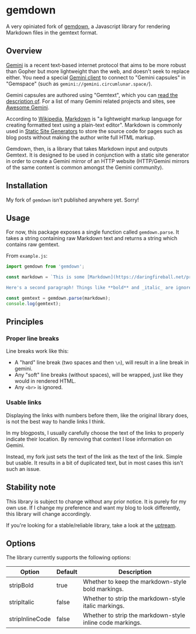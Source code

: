 # gemdown

A very opiniated fork of [gemdown](https://github.com/audiodude/gemdown), a Javascript library for rendering Markdown files in the gemtext format.

## Overview

[Gemini](https://gemini.circumlunar.space/) is a recent text-based internet protocol that aims to be more robust than Gopher but more lightweight than the web, and doesn't seek to replace either. You need a special [Gemini client](https://github.com/kr1sp1n/awesome-gemini#clients) to connect to "Gemini capsules" in "Gemspace" (such as `gemini://gemini.circumlunar.space/`).

Gemini capsules are authored using "Gemtext", which you can [read the description of](https://gemini.circumlunar.space/docs/gemtext.gmi). For a list of many Gemini related projects and sites, see [Awesome Gemini](https://github.com/kr1sp1n/awesome-gemini).

According to [Wikipedia](https://en.wikipedia.org/wiki/Markdown), [Markdown](https://daringfireball.net/projects/markdown/) is "a lightweight markup language for creating formatted text using a plain-text editor". Markdown is commonly used in [Static Site Generators](https://www.cloudflare.com/learning/performance/static-site-generator/) to store the source code for pages such as blog posts without making the author write full HTML markup.

Gemdown, then, is a library that takes Markdown input and outputs Gemtext. It is designed to be used in conjunction with a static site generator in order to create a Gemini mirror of an HTTP website (HTTP/Gemini mirrors of the same content is common amongst the Gemini community).

## Installation

My fork of `gemdown` isn't published anywhere yet. Sorry!

## Usage

For now, this package exposes a single function called `gemdown.parse`. It takes a string containing raw Markdown text and returns a string which contains raw gemtext.

From `example.js`:

```javascript
import gemdown from 'gemdown';

const markdown = `This is some [Markdown](https://daringfireball.net/projects/markdown/)! Links are extracted to the end of the paragraph.

Here's a second paragraph! Things like **bold** and _italic_ are ignored unless options are set. Italics will always change to this symbol: \*`;

const gemtext = gemdown.parse(markdown);
console.log(gemtext);
```

## Principles

### Proper line breaks

Line breaks work like this:

- A "hard" line break (two spaces and then `\n`), will result in a line break in gemini.
- Any "soft" line breaks (without spaces), will be wrapped, just like they would in rendered HTML.
- Any `<br>` is ignored.

### Usable links

Displaying the links with numbers before them, like the original library does, is not the best way to handle links I think.

In my blogposts, I usually carefully choose the text of the links to properly indicate their location. By removing that context I lose information on Gemini.

Instead, my fork just sets the text of the link as the text of the link. Simple but usable. It results in a bit of duplicated text, but in most cases this isn't such an issue.

## Stability note

This library is subject to change without any prior notice. It is purely for my own use. If I change my preference and want my blog to look differently, this library will change accordingly.

If you're looking for a stable/reliable library, take a look at the [uptream](https://github.com/audiodude/gemdown).

## Options

The library currently supports the following options:

| Option          | Default | Description                                               |
|-----------------|---------|-----------------------------------------------------------|
| stripBold       | true    | Whether to keep the markdown-style bold markings.         |
| stripItalic     | false   | Whether to strip the markdown-style italic markings.      |
| stripInlineCode | false   | Whether to strip the markdown-style inline code markings. |
